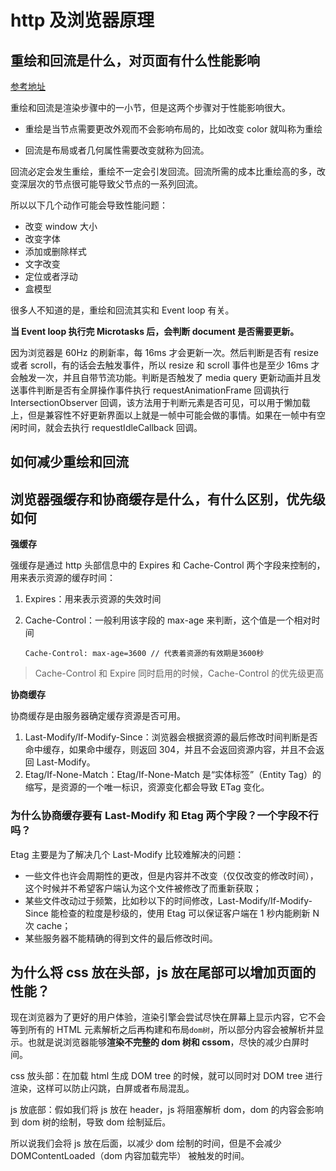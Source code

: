 # http 及浏览器原理

## 重绘和回流是什么，对页面有什么性能影响

[参考地址](https://zhuanlan.zhihu.com/p/286021449)

重绘和回流是渲染步骤中的一小节，但是这两个步骤对于性能影响很大。

- 重绘是当节点需要更改外观而不会影响布局的，比如改变 color 就叫称为重绘

- 回流是布局或者几何属性需要改变就称为回流。

回流必定会发生重绘，重绘不一定会引发回流。回流所需的成本比重绘高的多，改变深层次的节点很可能导致父节点的一系列回流。

所以以下几个动作可能会导致性能问题：

- 改变 window 大小
- 改变字体
- 添加或删除样式
- 文字改变
- 定位或者浮动
- 盒模型

很多人不知道的是，重绘和回流其实和 Event loop 有关。

**当 Event loop 执行完 Microtasks 后，会判断 document 是否需要更新。**

因为浏览器是 60Hz 的刷新率，每 16ms 才会更新一次。然后判断是否有 resize 或者 scroll，有的话会去触发事件，所以 resize 和 scroll 事件也是至少 16ms 才会触发一次，并且自带节流功能。判断是否触发了 media query 更新动画并且发送事件判断是否有全屏操作事件执行 requestAnimationFrame 回调执行 IntersectionObserver 回调，该方法用于判断元素是否可见，可以用于懒加载上，但是兼容性不好更新界面以上就是一帧中可能会做的事情。如果在一帧中有空闲时间，就会去执行 requestIdleCallback 回调。

## 如何减少重绘和回流

## 浏览器强缓存和协商缓存是什么，有什么区别，优先级如何

**强缓存**

强缓存是通过 http 头部信息中的 Expires 和 Cache-Control 两个字段来控制的，用来表示资源的缓存时间：

1. Expires：用来表示资源的失效时间
2. Cache-Control：一般利用该字段的 max-age 来判断，这个值是一个相对时间

   ```
   Cache-Control: max-age=3600 // 代表着资源的有效期是3600秒
   ```

> Cache-Control 和 Expire 同时启用的时候，Cache-Control 的优先级更高

**协商缓存**

协商缓存是由服务器确定缓存资源是否可用。

1. Last-Modify/If-Modify-Since：浏览器会根据资源的最后修改时间判断是否命中缓存，如果命中缓存，则返回 304，并且不会返回资源内容，并且不会返回 Last-Modify。
2. Etag/If-None-Match：Etag/If-None-Match 是“实体标签”（Entity Tag）的缩写，是资源的一个唯一标识，资源变化都会导致 ETag 变化。

### 为什么协商缓存要有 Last-Modify 和 Etag 两个字段？一个字段不行吗？

Etag 主要是为了解决几个 Last-Modify 比较难解决的问题：

- 一些文件也许会周期性的更改，但是内容并不改变（仅仅改变的修改时间），这个时候并不希望客户端认为这个文件被修改了而重新获取；
- 某些文件改动过于频繁，比如秒以下的时间修改，Last-Modify/If-Modify-Since 能检查的粒度是秒级的，使用 Etag 可以保证客户端在 1 秒内能刷新 N 次 cache；
- 某些服务器不能精确的得到文件的最后修改时间。

## 为什么将 css 放在头部，js 放在尾部可以增加页面的性能？

现在浏览器为了更好的用户体验，渲染引擎会尝试尽快在屏幕上显示内容，它不会等到所有的 HTML 元素解析之后再构建和布局`dom树`，所以部分内容会被解析并显示。也就是说浏览器能够**渲染不完整的 dom 树和 cssom**，尽快的减少白屏时间。

css 放头部：在加载 html 生成 DOM tree 的时候，就可以同时对 DOM tree 进行渲染，这样可以防止闪跳，白屏或者布局混乱。

js 放底部：假如我们将 js 放在 header，js 将阻塞解析 dom，dom 的内容会影响到 dom 树的绘制，导致 dom 绘制延后。

所以说我们会将 js 放在后面，以减少 dom 绘制的时间，但是不会减少 DOMContentLoaded（dom 内容加载完毕） 被触发的时间。
